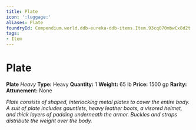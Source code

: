 ```yaml
---
title: Plate
icon: ':luggage:'
aliases: Plate
foundryId: Compendium.world.ddb-eureka-ddb-items.Item.93cq070mbwCx8d2t
tags:
- Item
---
```


# Plate

**Plate**
_Heavy_
**Type:** Heavy
**Quantity:** 1
**Weight:** 65 lb
**Price:** 1500 gp
**Rarity:** 
**Attunement:** None

*Plate consists of shaped, interlocking metal plates to cover the entire body. A suit of plate includes gauntlets, heavy leather boots, a visored helmet, and thick layers of padding underneath the armor. Buckles and straps distribute the weight over the body.*